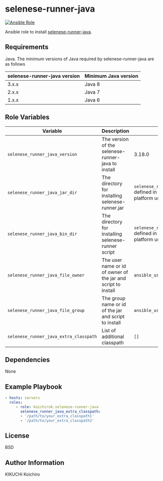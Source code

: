 selenese-runner-java
=========

[![Ansible Role](https://img.shields.io/ansible/role/22789.svg)](https://galaxy.ansible.com/koichirok/selenese-runner-java/)


Ansible role to install [selenese-runner-java](https://github.com/vmi/selenese-runner-java/).

Requirements
------------

Java. The minimum versions of Java required by selenese-runner-java are as follows

selenese-runner-java version|Minimum Java version
----------------------------|--------------------
3.x.x | Java 8
2.x.x | Java 7
1.x.x | Java 6

Role Variables
--------------

Variable | Description | Default
---------|-------------|--------
`selenese_runner_java_version`| The version of the selenese-runner-java to install | 3.18.0
`selenese_runner_java_jar_dir`| The directory for installing selenese-runner.jar | `selenese_runner_java_jar_dir_default` defined in the YAML file for each platform under the [vars](vars/) directory.
`selenese_runner_java_bin_dir`| The directory for installing selenese-runner script | `selenese_runner_java_bin_dir_default` defined in the YAML file for each platform under the [vars](vars/) directory.
`selenese_runner_java_file_owner`| The user name or id of owner of the jar and script to install | `ansible_user_uid`
`selenese_runner_java_file_group`| The group name or id of the jar and script to install | `ansible_user_gid`
`selenese_runner_java_extra_classpath`| List of additional classpath | `[]`

Dependencies
------------

None

Example Playbook
----------------

```yaml
- hosts: servers
  roles:
     - role: koichirok.selenese-runner-java
       selenese_runner_java_extra_classpath:
       - '/path/to/your_extra_classpath1'
       - '/path/to/your_extra_classpath2'
```

License
-------

BSD

Author Information
------------------

KIKUCHi Koichiro
